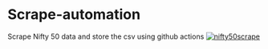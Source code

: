 # Scrape-automation
Scrape Nifty 50 data and store the csv using github actions
[![nifty50scrape](https://github.com/ihernandez456/Scrape-automation/actions/workflows/main.yml/badge.svg)](https://github.com/ihernandez456/Scrape-automation/actions/workflows/main.yml)
